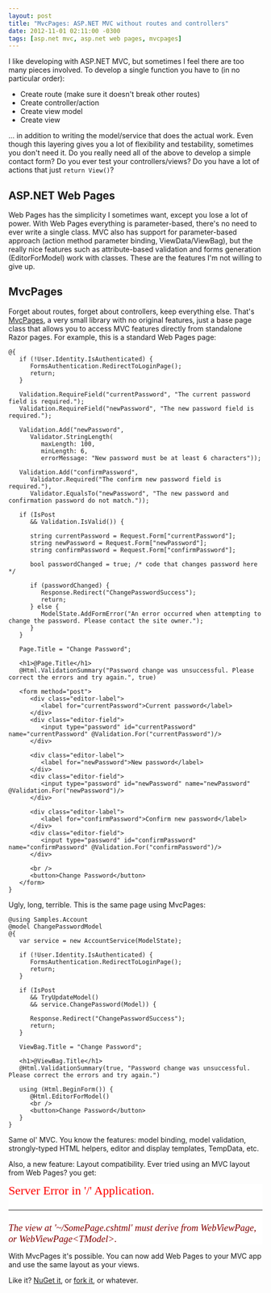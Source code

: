 ```yaml
---
layout: post
title: "MvcPages: ASP.NET MVC without routes and controllers"
date: 2012-11-01 02:11:00 -0300
tags: [asp.net mvc, asp.net web pages, mvcpages]
---
```


I like developing with ASP.NET MVC, but sometimes I feel there are too many pieces involved. To develop a single function you have to (in no particular order):

- Create route (make sure it doesn't break other routes)
- Create controller/action
- Create view model
- Create view

... in addition to writing the model/service that does the actual work. Even though this layering gives you a lot of flexibility and testability, sometimes you don't need it. Do you really need all of the above to develop a simple contact form? Do you ever test your controllers/views? Do you have a lot of actions that just `return View()`?

ASP.NET Web Pages
-----------------

Web Pages has the simplicity I sometimes want, except you lose a lot of power. With Web Pages everything is parameter-based, there's no need to ever write a single class. MVC also has support for parameter-based approach (action method parameter binding, ViewData/ViewBag), but the really nice features such as attribute-based validation and forms generation (EditorForModel) work with classes. These are the features I'm not willing to give up.

MvcPages
--------
Forget about routes, forget about controllers, keep everything else. That's [MvcPages][1], a very small library with no original features, just a base page class that allows you to access MVC features directly from standalone Razor pages. For example, this is a standard Web Pages page:

```aspx-cs
@{
   if (!User.Identity.IsAuthenticated) {
      FormsAuthentication.RedirectToLoginPage();
      return;
   }

   Validation.RequireField("currentPassword", "The current password field is required.");
   Validation.RequireField("newPassword", "The new password field is required.");
   
   Validation.Add("newPassword",
      Validator.StringLength(
         maxLength: 100,
         minLength: 6,
         errorMessage: "New password must be at least 6 characters"));
         
   Validation.Add("confirmPassword",
      Validator.Required("The confirm new password field is required."),
      Validator.EqualsTo("newPassword", "The new password and confirmation password do not match."));

   if (IsPost
      && Validation.IsValid()) {

      string currentPassword = Request.Form["currentPassword"];
      string newPassword = Request.Form["newPassword"];
      string confirmPassword = Request.Form["confirmPassword"];

      bool passwordChanged = true; /* code that changes password here */

      if (passwordChanged) {
         Response.Redirect("ChangePasswordSuccess");
         return;
      } else {
         ModelState.AddFormError("An error occurred when attempting to change the password. Please contact the site owner.");
      }
   }

   Page.Title = "Change Password";

   <h1>@Page.Title</h1>
   @Html.ValidationSummary("Password change was unsuccessful. Please correct the errors and try again.", true)
   
   <form method="post">
      <div class="editor-label">
         <label for="currentPassword">Current password</label>
      </div>
      <div class="editor-field">
         <input type="password" id="currentPassword" name="currentPassword" @Validation.For("currentPassword")/>
      </div>

      <div class="editor-label">
         <label for="newPassword">New password</label>
      </div>
      <div class="editor-field">
         <input type="password" id="newPassword" name="newPassword" @Validation.For("newPassword")/>
      </div>

      <div class="editor-label">
         <label for="confirmPassword">Confirm new password</label>
      </div>
      <div class="editor-field">
         <input type="password" id="confirmPassword" name="confirmPassword" @Validation.For("confirmPassword")/>
      </div>

      <br />
      <button>Change Password</button>
   </form>
}
```

Ugly, long, terrible. This is the same page using MvcPages:

```aspx-cs
@using Samples.Account
@model ChangePasswordModel
@{
   var service = new AccountService(ModelState);
   
   if (!User.Identity.IsAuthenticated) {
      FormsAuthentication.RedirectToLoginPage();
      return;
   }

   if (IsPost
      && TryUpdateModel()
      && service.ChangePassword(Model)) {
      
      Response.Redirect("ChangePasswordSuccess");
      return;
   }

   ViewBag.Title = "Change Password";

   <h1>@ViewBag.Title</h1>
   @Html.ValidationSummary(true, "Password change was unsuccessful. Please correct the errors and try again.")
   
   using (Html.BeginForm()) {
      @Html.EditorForModel()
      <br />
      <button>Change Password</button>
   }
}
```

Same ol' MVC. You know the features: model binding, model validation, strongly-typed HTML helpers, editor and display templates, TempData, etc.

Also, a new feature: Layout compatibility. Ever tried using an MVC layout from Web Pages? you get:

<div style="background-color: white;">
<div style="color: red; font-family: Verdana; font-size: 18pt; font-weight: normal;">
Server Error in '/' Application.<br />
<hr color="silver" size="1" width="100%" />
</div>
<div style="color: maroon; font-family: Verdana; font-size: 14pt; font-weight: normal;">
<i>The view at '~/SomePage.cshtml' must derive from WebViewPage, or WebViewPage&lt;TModel&gt;.</i></div>
</div>

With MvcPages it's possible. You can now add Web Pages to your MVC app and use the same layout as your views.

Like it? [NuGet it][2], or [fork it][1], or whatever.

[1]: https://github.com/maxtoroq/MvcPages
[2]: http://www.nuget.org/packages/MvcPages